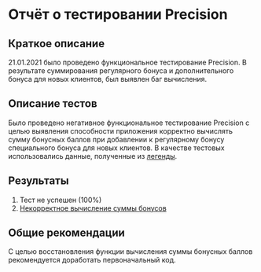 # **Отчёт о тестировании Precision** #

## **Краткое описание** ##
21.01.2021 было проведено функциональное тестирование Precision. В результате суммирования регулярного бонуса и дополнительного бонуса для новых клиентов, был выявлен баг вычисления.

## **Описание тестов** ##

Было проведено негативное функциональное тестирование Precision с целью выявления способности приложения корректно вычислять сумму бонусных баллов при добавлении к регулярному бонусу специального бонуса для новых клиентов.
В качестве тестовых использовались данные, полученные из [легенды](https://github.com/netology-code/javaqa-homeworks/tree/master/programming#%D0%BB%D0%B5%D0%B3%D0%B5%D0%BD%D0%B4%D0%B0-1).

## **Результаты** ##

1. Тест не успешен (100%)
2. [Некорректное вычисление суммы бонусов](https://github.com/KiraSyromiatnikova/Precision/issues/1)

## **Общие рекомендации** ##

С целью восстановления функции вычисления суммы бонусных баллов рекомендуется доработать первоначальный код.
